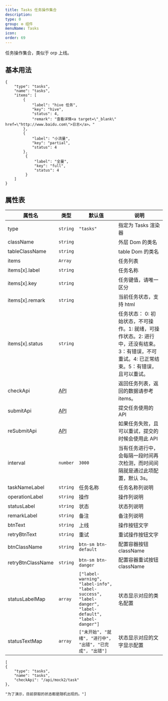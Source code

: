 ```yaml
---
title: Tasks 任务操作集合
description:
type: 0
group: ⚙ 组件
menuName: Tasks
icon:
order: 69
---
```


任务操作集合，类似于 orp 上线。

## 基本用法

```schema: scope="body"
{
    "type": "tasks",
    "name": "tasks",
    "items": [
        {
            "label": "hive 任务",
            "key": "hive",
            "status": 4,
            "remark": "查看详情<a target=\"_blank\" href=\"http://www.baidu.com\">日志</a>。"
        },
        {
            "label": "小流量",
            "key": "partial",
            "status": 4
        },
         {
             "label": "全量",
             "key": "full",
             "status": 4
         }
    ]
}
```

## 属性表

| 属性名            | 类型                        | 默认值                                                                                              | 说明                                                                                                                                      |
| ----------------- | --------------------------- | --------------------------------------------------------------------------------------------------- | ----------------------------------------------------------------------------------------------------------------------------------------- |
| type              | `string`                    | `"tasks"`                                                                                           | 指定为 Tasks 渲染器                                                                                                                       |
| className         | `string`                    |                                                                                                     | 外层 Dom 的类名                                                                                                                           |
| tableClassName    | `string`                    |                                                                                                     | table Dom 的类名                                                                                                                          |
| items             | `Array`                     |                                                                                                     | 任务列表                                                                                                                                  |
| items[x].label    | `string`                    |                                                                                                     | 任务名称                                                                                                                                  |
| items[x].key      | `string`                    |                                                                                                     | 任务键值，请唯一区分                                                                                                                      |
| items[x].remark   | `string`                    |                                                                                                     | 当前任务状态，支持 html                                                                                                                   |
| items[x].status   | `string`                    |                                                                                                     | 任务状态： 0: 初始状态，不可操作。1: 就绪，可操作状态。2: 进行中，还没有结束。3：有错误，不可重试。4: 已正常结束。5：有错误，且可以重试。 |
| checkApi          | [API](../../docs/types/api) |                                                                                                     | 返回任务列表，返回的数据请参考 items。                                                                                                    |
| submitApi         | [API](../../docs/types/api) |                                                                                                     | 提交任务使用的 API                                                                                                                        |
| reSubmitApi       | [API](../../docs/types/api) |                                                                                                     | 如果任务失败，且可以重试，提交的时候会使用此 API                                                                                          |
| interval          | `number`                    | `3000`                                                                                              | 当有任务进行中，会每隔一段时间再次检测，而时间间隔就是通过此项配置，默认 3s。                                                             |
| taskNameLabel     | `string`                    | 任务名称                                                                                            | 任务名称列说明                                                                                                                            |
| operationLabel    | `string`                    | 操作                                                                                                | 操作列说明                                                                                                                                |
| statusLabel       | `string`                    | 状态                                                                                                | 状态列说明                                                                                                                                |
| remarkLabel       | `string`                    | 备注                                                                                                | 备注列说明                                                                                                                                |
| btnText           | `string`                    | 上线                                                                                                | 操作按钮文字                                                                                                                              |
| retryBtnText      | `string`                    | 重试                                                                                                | 重试操作按钮文字                                                                                                                          |
| btnClassName      | `string`                    | `btn-sm btn-default`                                                                                | 配置容器按钮 className                                                                                                                    |
| retryBtnClassName | `string`                    | `btn-sm btn-danger`                                                                                 | 配置容器重试按钮 className                                                                                                                |
| statusLabelMap    | `array`                     | `["label-warning", "label-info", "label-success", "label-danger", "label-default", "label-danger"]` | 状态显示对应的类名配置                                                                                                                    |
| statusTextMap     | `array`                     | `["未开始", "就绪", "进行中", "出错", "已完成", "出错"]`                                            | 状态显示对应的文字显示配置                                                                                                                |

```schema: scope="body"
[
{
    "type": "tasks",
    "name": "tasks",
    "checkApi": "/api/mock2/task"
},

"为了演示，目前获取的状态都是随机出现的。"]
```
